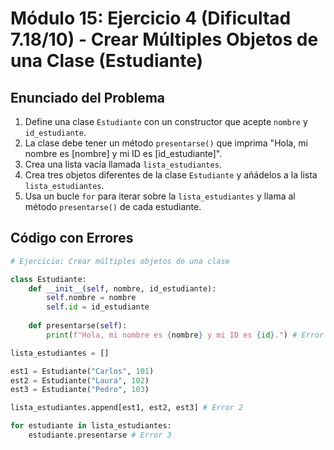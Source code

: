 # Módulo 15: Ejercicio 4 (Dificultad 7.18/10) - Crear Múltiples Objetos de una Clase (Estudiante)

## Enunciado del Problema

1.  Define una clase `Estudiante` con un constructor que acepte `nombre` y `id_estudiante`.
2.  La clase debe tener un método `presentarse()` que imprima "Hola, mi nombre es [nombre] y mi ID es [id_estudiante]".
3.  Crea una lista vacía llamada `lista_estudiantes`.
4.  Crea tres objetos diferentes de la clase `Estudiante` y añádelos a la lista `lista_estudiantes`.
5.  Usa un bucle `for` para iterar sobre la `lista_estudiantes` y llama al método `presentarse()` de cada estudiante.

## Código con Errores

```python
# Ejercicio: Crear múltiples objetos de una clase

class Estudiante:
    def __init__(self, nombre, id_estudiante):
        self.nombre = nombre
        self.id = id_estudiante
    
    def presentarse(self):
        print(f"Hola, mi nombre es {nombre} y mi ID es {id}.") # Error 1

lista_estudiantes = []

est1 = Estudiante("Carlos", 101)
est2 = Estudiante("Laura", 102)
est3 = Estudiante("Pedro", 103)

lista_estudiantes.append[est1, est2, est3] # Error 2

for estudiante in lista_estudiantes:
    estudiante.presentarse # Error 3
```
